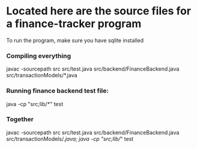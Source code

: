 # Located here are the source files for a finance-tracker program

To run the program, make sure you have sqlite installed


### Compiling everything
javac -sourcepath src src/test.java src/backend/FinanceBackend.java src/transactionModels/*.java 

### Running finance backend test file:
java -cp "src;lib/*" test

### Together
javac -sourcepath src src/test.java src/backend/FinanceBackend.java src/transactionModels/*.java; java -cp "src;lib/*" test



